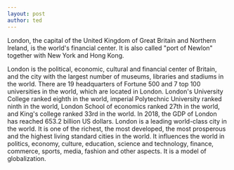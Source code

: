 ```yaml
---
layout: post
author: ted
---
```

London, the capital of the United Kingdom of Great Britain and Northern Ireland, is the world's financial center. It is also called "port of Newlon" together with New York and Hong Kong.

London is the political, economic, cultural and financial center of Britain, and the city with the largest number of museums, libraries and stadiums in the world. There are 19 headquarters of Fortune 500 and 7 top 100 universities in the world, which are located in London. London's University College ranked eighth in the world, imperial Polytechnic University ranked ninth in the world, London School of economics ranked 27th in the world, and King's college ranked 33rd in the world. In 2018, the GDP of London has reached 653.2 billion US dollars. London is a leading world-class city in the world. It is one of the richest, the most developed, the most prosperous and the highest living standard cities in the world. It influences the world in politics, economy, culture, education, science and technology, finance, commerce, sports, media, fashion and other aspects. It is a model of globalization.
